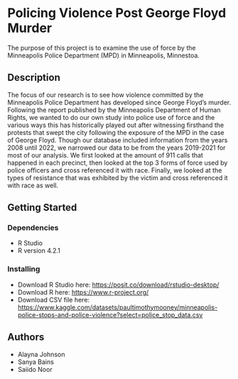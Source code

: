 # Policing Violence Post George Floyd Murder
The purpose of this project is to examine the use of force by the Minneapolis Police Department (MPD) in Minneapolis, Minnestoa. 

## Description

The focus of our research is to see how violence committed by the Minneapolis Police Department has developed since George Floyd’s murder. Following the report published by the Minneapolis Department of Human Rights, we wanted to do our own study into police use of force and the various ways this has historically played out after witnessing firsthand the protests that swept the city following the exposure of the MPD in the case of George Floyd. Though our database included information from the years 2008 until 2022, we narrowed our data to be from the years 2019-2021 for most of our analysis. We first looked at the amount of 911 calls that happened in each precinct, then looked at the top 3 forms of force used by police officers and cross referenced it with race. Finally, we looked at the types of resistance that was exhibited by the victim and cross referenced it with race as well.

## Getting Started

### Dependencies

* R Studio
* R version 4.2.1 

### Installing

* Download R Studio here: https://posit.co/download/rstudio-desktop/
* Download R here: https://www.r-project.org/
* Download CSV file here: https://www.kaggle.com/datasets/paultimothymooney/minneapolis-police-stops-and-police-violence?select=police_stop_data.csv

## Authors

* Alayna Johnson
* Sanya Bains
* Saiido Noor
